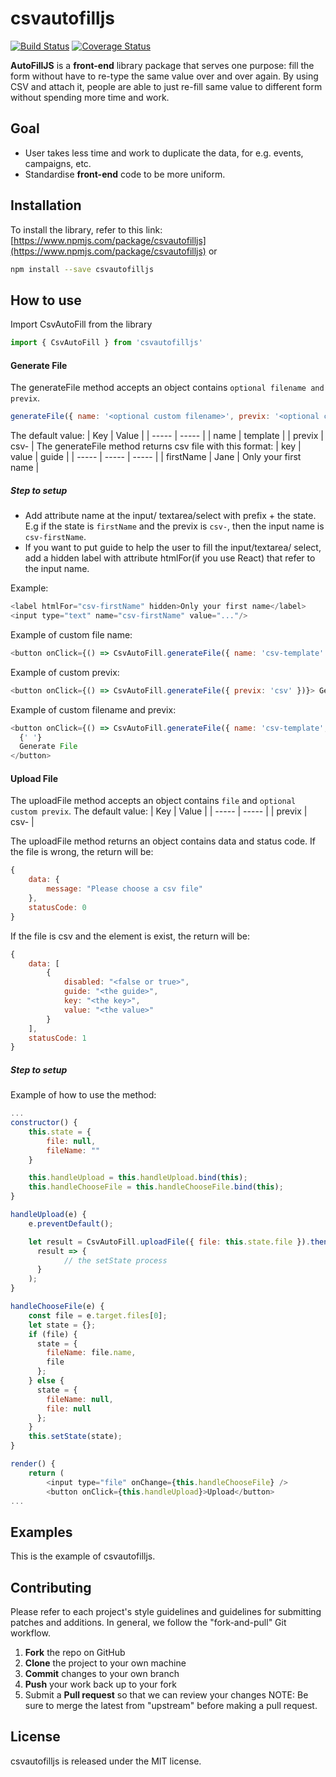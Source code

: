 # csvautofilljs

[![Build Status](https://travis-ci.org/angelamelinda/csvautofilljs.svg?branch=master)](https://travis-ci.org/angelamelinda/csvautofilljs)
[![Coverage Status](https://coveralls.io/repos/github/angelamelinda/csvautofilljs/badge.svg?branch=master)](https://coveralls.io/github/angelamelinda/csvautofilljs?branch=master)

**AutoFillJS** is a **front-end** library package that serves one purpose: fill the form without have to re-type the same value over and over again. By using CSV and attach it, people are able to just re-fill same value to different form without spending more time and work.

## Goal

- User takes less time and work to duplicate the data, for e.g. events, campaigns, etc.
- Standardise **front-end** code to be more uniform.

## Installation

To install the library, refer to this link:
[https://www.npmjs.com/package/csvautofilljs](https://www.npmjs.com/package/csvautofilljs)
or

```bash
npm install --save csvautofilljs
```

## How to use

Import CsvAutoFill from the library

```javascript
import { CsvAutoFill } from 'csvautofilljs'
```

#### Generate File

The generateFile method accepts an object contains `optional filename and previx`.

```javascript
generateFile({ name: '<optional custom filename>', previx: '<optional custom previx>' })
```

The default value:
| Key | Value |
| ----- | ----- |
| name | template |
| previx | csv- |
The generateFile method returns csv file with this format:
| key | value | guide |
| ----- | ----- | ----- |
| firstName | Jane | Only your first name |

##### Step to setup

- Add attribute name at the input/ textarea/select with prefix + the state.
  E.g if the state is `firstName` and the previx is `csv-`, then the input name is `csv-firstName`.
- If you want to put guide to help the user to fill the input/textarea/ select, add a hidden label with attribute htmlFor(if you use React) that refer to the input name.

Example:

```javascript
<label htmlFor="csv-firstName" hidden>Only your first name</label>
<input type="text" name="csv-firstName" value="..."/>
```

Example of custom file name:

```javascript
<button onClick={() => CsvAutoFill.generateFile({ name: 'csv-template' })}>Generate File</button>
```

Example of custom previx:

```javascript
<button onClick={() => CsvAutoFill.generateFile({ previx: 'csv' })}> Generate File</button>
```

Example of custom filename and previx:

```javascript
<button onClick={() => CsvAutoFill.generateFile({ name: 'csv-template', previx: 'csv' })}>
  {' '}
  Generate File
</button>
```

#### Upload File

The uploadFile method accepts an object contains `file` and `optional custom previx`.
The default value:
| Key | Value |
| ----- | ----- |
| previx | csv- |

The uploadFile method returns an object contains data and status code.
If the file is wrong, the return will be:

```javascript
{
    data: {
        message: "Please choose a csv file"
    },
    statusCode: 0
}
```

If the file is csv and the element is exist, the return will be:

```javascript
{
    data: [
        {
            disabled: "<false or true>",
            guide: "<the guide>",
            key: "<the key>",
            value: "<the value>"
        }
    ],
    statusCode: 1
}
```

##### Step to setup

Example of how to use the method:

```javascript
...
constructor() {
    this.state = {
        file: null,
        fileName: ""
    }

    this.handleUpload = this.handleUpload.bind(this);
    this.handleChooseFile = this.handleChooseFile.bind(this);
}

handleUpload(e) {
    e.preventDefault();

    let result = CsvAutoFill.uploadFile({ file: this.state.file }).then(
      result => {
            // the setState process
      }
    );
}

handleChooseFile(e) {
    const file = e.target.files[0];
    let state = {};
    if (file) {
      state = {
        fileName: file.name,
        file
      };
    } else {
      state = {
        fileName: null,
        file: null
      };
    }
    this.setState(state);
}

render() {
    return (
        <input type="file" onChange={this.handleChooseFile} />
        <button onClick={this.handleUpload}>Upload</button>
...
```

## Examples

This is the example of csvautofilljs.

## Contributing

Please refer to each project's style guidelines and guidelines for submitting patches and additions. In general, we follow the "fork-and-pull" Git workflow.

1. **Fork** the repo on GitHub
2. **Clone** the project to your own machine
3. **Commit** changes to your own branch
4. **Push** your work back up to your fork
5. Submit a **Pull request** so that we can review your changes
   NOTE: Be sure to merge the latest from "upstream" before making a pull request.

## License

csvautofilljs is released under the MIT license.
